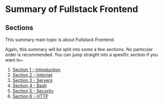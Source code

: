# Summary of Fullstack Frontend

## Sections
This summary main topic is about Fullstack Frontend. 

Again, this summary will be split into some a few sections. No particular order is recommended. You can jump straight into a spesific section if you want to~
1. [Section 1 - Introduction](./pages/intro.md)
2. [Section 2 - Internet](./pages/internet.md)
3. [Section 3 - Servers](./pages/servers.md)
4. [Section 4 - Bash](./pages/bash.md)
5. [Section 5 - Security](./pages/security.md)
6. [Section 6 - HTTP](./pages/http.md)